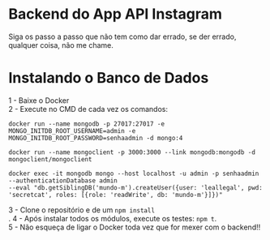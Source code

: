 # Backend do App API Instagram

Siga os passo a passo que não tem como dar errado, se der errado, qualquer coisa, não me chame.

# Instalando o Banco de Dados

1 - Baixe o Docker<br>
2 - Execute no CMD de cada vez os comandos:

```
docker run --name mongodb -p 27017:27017 -e MONGO_INITDB_ROOT_USERNAME=admin -e MONGO_INITDB_ROOT_PASSWORD=senhaadmin -d mongo:4
```
```
docker run --name mongoclient -p 3000:3000 --link mongodb:mongodb -d mongoclient/mongoclient
```
```
docker exec -it mongodb mongo --host localhost -u admin -p senhaadmin --authenticationDatabase admin 
--eval "db.getSiblingDB('mundo-m').createUser({user: 'leallegal', pwd: 'secretcat', roles: [{role: 'readWrite', db: 'mundo-m'}]})"
```
3 - Clone o repositório e de um `npm install`<br>.
4 - Após instalar todos os módulos, execute os testes: `npm t`.<br>
5 - Não esqueça de ligar o Docker toda vez que for mexer com o backend!!
